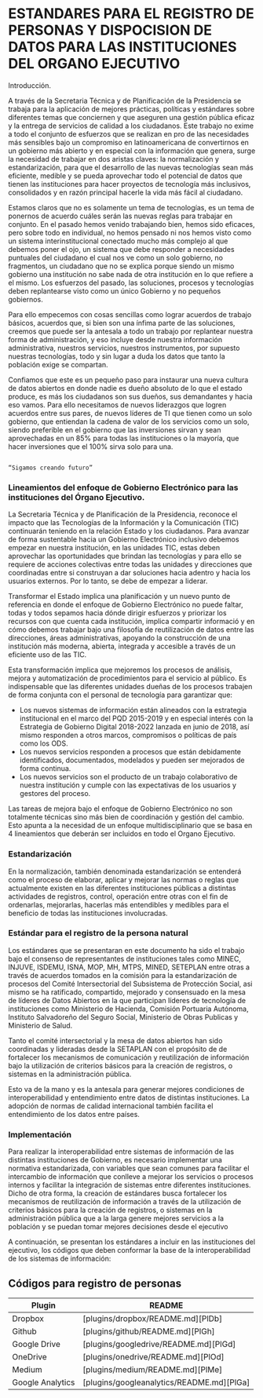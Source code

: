 # ESTANDARES PARA EL REGISTRO DE PERSONAS Y DISPOCISION DE DATOS PARA LAS INSTITUCIONES DEL ORGANO EJECUTIVO

Introducción.

A través de la Secretaria Técnica y de Planificación de la Presidencia se trabaja para la aplicación de mejores prácticas, políticas y estándares sobre diferentes temas que conciernen y que aseguren una gestión pública eficaz y la entrega de servicios de calidad a los ciudadanos. Este trabajo no exime a todo el conjunto de esfuerzos que se realizan en pro de las necesidades más sensibles bajo un compromiso en latinoamericana de convertirnos en un gobierno más abierto y en especial con la información que genera, surge la necesidad de trabajar en dos aristas claves: la normalización y estandarización, para que el desarrollo de las nuevas tecnologías sean más eficiente, medible y se pueda aprovechar todo el potencial de datos que tienen las instituciones para hacer proyectos de tecnología más inclusivos, consolidados y en razón principal hacerle la vida más fácil al ciudadano.

Estamos claros que no es solamente un tema de tecnologías, es un tema de ponernos de acuerdo cuáles serán las nuevas reglas para trabajar en conjunto. En el pasado hemos venido trabajando bien, hemos sido eficaces, pero sobre todo en individual, no hemos pensado ni nos hemos visto como un sistema interinstitucional conectado mucho más complejo al que debemos poner el ojo, un sistema que debe responder a necesidades puntuales del ciudadano el cual nos ve como un solo gobierno, no fragmentos, un ciudadano que no se explica porque siendo un mismo gobierno una institución no sabe nada de otra institución en lo que refiere a el mismo. Los esfuerzos del pasado, las soluciones, procesos y tecnologías deben replantearse visto como un único Gobierno y no pequeños gobiernos. 

Para ello empecemos con cosas sencillas como lograr acuerdos de trabajo básicos, acuerdos que, si bien son una ínfima parte de las soluciones, creemos que puede ser la antesala a todo un trabajo por replantear nuestra forma de administración, y eso incluye desde nuestra información administrativa, nuestros servicios, nuestros instrumentos, por supuesto nuestras tecnologías, todo y sin lugar a duda los datos que tanto la población exige se compartan. 

Confiamos que este es un pequeño paso para instaurar una nueva cultura de datos abiertos en donde nadie es dueño absoluto de lo que el estado produce, es más los ciudadanos son sus dueños, sus demandantes y hacia eso vamos. Para ello necesitamos de nuevos liderazgos que logren acuerdos entre sus pares, de nuevos líderes de TI que tienen como un solo gobierno, que entiendan la cadena de valor de los servicios como un solo, siendo preferible en el gobierno que las inversiones sirvan y sean aprovechadas en un 85% para todas las instituciones o la mayoría, que hacer inversiones que el 100% sirva solo para una.
       							            
                                                                              “Sigamos creando futuro” 

### Lineamientos del enfoque de Gobierno Electrónico para las instituciones del Órgano Ejecutivo.

La Secretaria Técnica y de Planificación de la Presidencia, reconoce el impacto que las Tecnologías de la Información y la Comunicación (TIC) continuarán teniendo en la relación Estado y los ciudadanos. Para avanzar de forma sustentable hacia un Gobierno Electrónico inclusivo debemos empezar en nuestra institución, en las unidades TIC, estas deben aprovechar las oportunidades que brindan las tecnologías y para ello se requiere de acciones colectivas entre todas las unidades y direcciones que coordinadas entre si construyan a dar soluciones hacia adentro y hacia los usuarios externos. Por lo tanto, se debe de empezar a liderar.

Transformar el Estado implica una planificación y un nuevo punto de referencia en donde el enfoque de Gobierno Electrónico no puede faltar, todas y todos sepamos hacia dónde dirigir esfuerzos y priorizar los recursos con que cuenta cada institución, implica compartir informació y en cómo debemos trabajar bajo una filosofía de reutilización de datos entre las direcciones, áreas administrativas, apoyando la construcción de una institución más moderna, abierta, integrada y accesible a través de un eficiente uso de las TIC.

Esta transformación implica que mejoremos los procesos de análisis, mejora y automatización de procedimientos para el servicio al público. Es indispensable que las diferentes unidades dueñas de los procesos trabajen de forma conjunta con el personal de tecnología para garantizar que: 

- Los nuevos sistemas de información están alineados con la estrategia institucional en el marco del PQD 2015-2019 y en especial interés con la Estrategia de Gobierno Digital 2018-2022 lanzada en junio de 2018, así mismo responden a otros marcos, compromisos o políticas de país como los ODS.
- Los nuevos servicios responden a procesos que están debidamente identificados, documentados, modelados y pueden ser mejorados de forma continua. 
- Los nuevos servicios son el producto de un trabajo colaborativo de nuestra institución y cumple con las expectativas de los usuarios y gestores del proceso. 

Las tareas de mejora bajo el enfoque de Gobierno Electrónico no son totalmente técnicas sino más bien de coordinación y gestión del cambio. Esto apunta a la necesidad de un enfoque multidisciplinario que se basa en 4 lineamientos que deberán ser incluidos en todo el Organo Ejecutivo.


### Estandarización

En la normalización, también denominada estandarización se entenderá como el proceso de elaborar, aplicar y mejorar las normas o reglas que actualmente existen en las diferentes instituciones públicas a distintas actividades de registros, control, operación entre otras con el fin de ordenarlas, mejorarlas, hacerlas más entendibles y medibles para el beneficio de todas las instituciones involucradas.

### Estándar para el registro de la persona natural

Los estándares que se presentaran en este documento ha sido el trabajo bajo el consenso de representantes de instituciones tales como MINEC, INJUVE, ISDEMU, ISNA, MOP, MH, MTPS, MINED, SETEPLAN entre otras a través de acuerdos tomados en la comisión  para la estandarización de procesos del Comité Intersectorial del Subsistema de Protección Social, asi mismo se ha ratificado, compartido, mejorado y consensuado en la mesa de líderes de Datos Abiertos en la que participan líderes de tecnología de instituciones como Ministerio de Hacienda, Comisión Portuaria Autónoma, Instituto Salvadoreño del Seguro Social, Ministerio de Obras Publicas y Ministerio de Salud. 

Tanto el comité intersectorial y la mesa de datos abiertos han sido coordinadas y lideradas desde la SETAPLAN con el propósito de de fortalecer los mecanismos de comunicación y reutilización de información bajo la utilización de criterios básicos para la creación de registros, o sistemas en la administración pública.

Esto va de la mano y es la antesala para generar mejores condiciones de interoperabilidad y entendimiento entre datos de distintas instituciones. 
La adopción de normas de calidad internacional también facilita el entendimiento de los datos entre países.

### Implementación 

Para realizar la interoperabilidad entre sistemas de información de las distintas instituciones de Gobierno, es necesario implementar una normativa estandarizada, con variables que sean comunes para facilitar el intercambio de información que conlleve a mejorar los servicios o procesos internos y facilitar la integración de sistemas entre diferentes instituciones. Dicho de otra forma, la creación de estándares busca fortalecer los mecanismos de reutilización de información a través de la utilización de criterios básicos para la creación de registros, o sistemas en la administración pública que a la larga genere mejores servicios a la población y se puedan tomar mejores decisiones desde el ejecutivo

A continuación, se presentan los estándares a incluir en las instituciones del ejecutivo, los códigos que deben conformar la base de la interoperabilidad de los sistemas de información:

## Códigos para registro de personas



| Plugin | README |
| ------ | ------ |
| Dropbox | [plugins/dropbox/README.md][PlDb] |
| Github | [plugins/github/README.md][PlGh] |
| Google Drive | [plugins/googledrive/README.md][PlGd] |
| OneDrive | [plugins/onedrive/README.md][PlOd] |
| Medium | [plugins/medium/README.md][PlMe] |
| Google Analytics | [plugins/googleanalytics/README.md][PlGa] |
